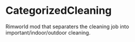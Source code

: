 # CategorizedCleaning
Rimworld mod that separaters the cleaning job into important/indoor/outdoor cleaning.
